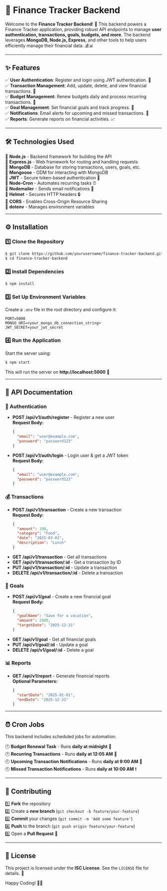 # 📌 Finance Tracker Backend

Welcome to the **Finance Tracker Backend**! 🎯 This backend powers a Finance Tracker application, providing robust API endpoints to manage **user authentication, transactions, goals, budgets, and more**. The backend leverages **MongoDB, Node.js, Express**, and other tools to help users efficiently manage their financial data. 💰📊

---

## ✨ Features
✅ **User Authentication**: Register and login using JWT authentication. 🔐  
✅ **Transaction Management**: Add, update, delete, and view financial transactions. 💸  
✅ **Budget Management**: Renew budgets daily and process recurring transactions. 🏦  
✅ **Goal Management**: Set financial goals and track progress. 🎯  
✅ **Notifications**: Email alerts for upcoming and missed transactions. 📩  
✅ **Reports**: Generate reports on financial activities. 📈  

---

## 🛠️ Technologies Used
🚀 **Node.js** - Backend framework for building the API  
🚀 **Express.js** - Web framework for routing and handling requests  
🚀 **MongoDB** - Database for storing transactions, users, goals, etc.  
🚀 **Mongoose** - ODM for interacting with MongoDB  
🚀 **JWT** - Secure token-based authentication 🔐  
🚀 **Node-Cron** - Automates recurring tasks ⏰  
🚀 **Nodemailer** - Sends email notifications 📧  
🚀 **Helmet** - Secures HTTP headers 🔒  
🚀 **CORS** - Enables Cross-Origin Resource Sharing  
🚀 **dotenv** - Manages environment variables  

---

## ⚙️ Installation

### 1️⃣ Clone the Repository
```bash
$ git clone https://github.com/yourusername/finance-tracker-backend.git
$ cd finance-tracker-backend
```

### 2️⃣ Install Dependencies
```bash
$ npm install
```

### 3️⃣ Set Up Environment Variables
Create a `.env` file in the root directory and configure it:
```env
PORT=5000
MONGO_URI=<your_mongo_db_connection_string>
JWT_SECRET=your_jwt_secret
```

### 4️⃣ Run the Application
Start the server using:
```bash
$ npm start
```
This will run the server on **http://localhost:5000** 🚀

---

## 📡 API Documentation
### 🔐 Authentication
- **POST /api/v1/auth/register** - Register a new user  
  **Request Body:**
  ```json
  {
    "email": "user@example.com",
    "password": "password123"
  }
  ```
- **POST /api/v1/auth/login** - Login user & get a JWT token  
  **Request Body:**
  ```json
  {
    "email": "user@example.com",
    "password": "password123"
  }
  ```

### 💰 Transactions
- **POST /api/v1/transaction** - Create a new transaction  
  **Request Body:**
  ```json
  {
    "amount": 100,
    "category": "Food",
    "date": "2025-03-01",
    "description": "Lunch"
  }
  ```
- **GET /api/v1/transaction** - Get all transactions  
- **GET /api/v1/transaction/:id** - Get a transaction by ID  
- **PUT /api/v1/transaction/:id** - Update a transaction  
- **DELETE /api/v1/transaction/:id** - Delete a transaction  

### 🎯 Goals
- **POST /api/v1/goal** - Create a new financial goal  
  **Request Body:**
  ```json
  {
    "goalName": "Save for a vacation",
    "amount": 2000,
    "targetDate": "2025-12-31"
  }
  ```
- **GET /api/v1/goal** - Get all financial goals  
- **PUT /api/v1/goal/:id** - Update a goal  
- **DELETE /api/v1/goal/:id** - Delete a goal  

### 📊 Reports
- **GET /api/v1/report** - Generate financial reports  
  **Optional Parameters:**
  ```json
  {
    "startDate": "2025-01-01",
    "endDate": "2025-12-31"
  }
  ```

---

## ⏰ Cron Jobs
This backend includes scheduled jobs for automation:

🕛 **Budget Renewal Task** - Runs **daily at midnight** 🏦  
🕐 **Recurring Transactions** - Runs **daily at 12:05 AM** 🔄  
🕘 **Upcoming Transaction Notifications** - Runs **daily at 9:00 AM** 📩  
🕙 **Missed Transaction Notifications** - Runs **daily at 10:00 AM** ❗  

---

## 🤝 Contributing
1️⃣ **Fork** the repository  
2️⃣ Create a **new branch** (`git checkout -b feature/your-feature`)  
3️⃣ **Commit** your changes (`git commit -m 'Add some feature'`)  
4️⃣ **Push** to the branch (`git push origin feature/your-feature`)  
5️⃣ Open a **Pull Request** 🚀  

---

## 📜 License
This project is licensed under the **ISC License**. See the `LICENSE` file for details. 📄

Happy Coding! 🎉🚀

